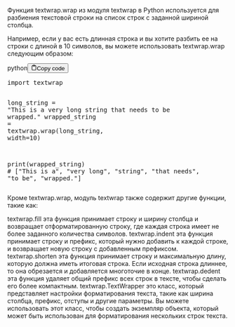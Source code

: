 <p>Функция textwrap.wrap из модуля textwrap в Python используется 
для разбиения текстовой строки на список строк с заданной шириной столбца.</p>
<p>Например, если у вас есть длинная строка и вы хотите разбить ее на строки 
с длиной в 10 символов, вы можете использовать textwrap.wrap следующим образом:</p>
<div class="code-element"><div class="lang-line"><text>python</text><button class="copy-button"id="code4dc3c3a7840b68b5d10d3c38593f9a67b"onclick="copyCode(code4dc3c3a7840b68b5d10d3c38593f9a67, code4dc3c3a7840b68b5d10d3c38593f9a67b)"><svg stroke="currentColor"fill="none"stroke-width="2"viewBox="0 0 24 24"stroke-linecap="round"stroke-linejoin="round"class="h-4 w-4"height="1em"width="1em"xmlns="http://www.w3.org/2000/svg"><path d="M16 4h2a2 2 0 0 1 2 2v14a2 2 0 0 1-2 2H6a2 2 0 0 1-2-2V6a2 2 0 0 1 2-2h2"></path><rect x="8" y="2" width="8" height="4" rx="1" ry="1"></rect></svg><text>Copy code</text></button></div><div class="code" id="code4dc3c3a7840b68b5d10d3c38593f9a67"><div class="highlight"><pre><span></span><span class="kn">import</span> <span class="nn">textwrap</span>

<span class="n">long_string</span> <span class="o">=</span> <span class="s2">&quot;This is a very long string that needs to be wrapped.&quot;</span>
<span class="n">wrapped_string</span> <span class="o">=</span> <span class="n">textwrap</span><span class="o">.</span><span class="n">wrap</span><span class="p">(</span><span class="n">long_string</span><span class="p">,</span> <span class="n">width</span><span class="o">=</span><span class="mi">10</span><span class="p">)</span>

<span class="nb">print</span><span class="p">(</span><span class="n">wrapped_string</span><span class="p">)</span>
<span class="c1"># [&quot;This is a&quot;, &quot;very long&quot;, &quot;string&quot;, &quot;that needs&quot;, &quot;to be&quot;, &quot;wrapped.&quot;]</span>
</pre></div></div></div>

<p>Кроме textwrap.wrap, модуль textwrap также содержит другие функции, такие как:</p>
<p>textwrap.fill        эта функция принимает строку и ширину столбца и возвращает отформатированную строку, где каждая строка имеет не более заданного количества символов.
textwrap.indent      эта функция принимает строку и префикс, который нужно добавить к каждой строке, и возвращает новую строку с добавленным префиксом.
textwrap.shorten     эта функция принимает строку и максимальную длину, которую должна иметь итоговая строка. 
                     Если исходная строка длиннее, то она обрезается и добавляется многоточие в конце.
textwrap.dedent      эта функция удаляет общий префикс всех строк в тексте, чтобы сделать его более компактным.
textwrap.TextWrapper это класс, который представляет настройки форматирования текста, такие как ширина столбца, префикс, отступы и другие параметры. 
                     Вы можете использовать этот класс, чтобы создать экземпляр объекта, который может быть использован для форматирования нескольких строк текста.</p>